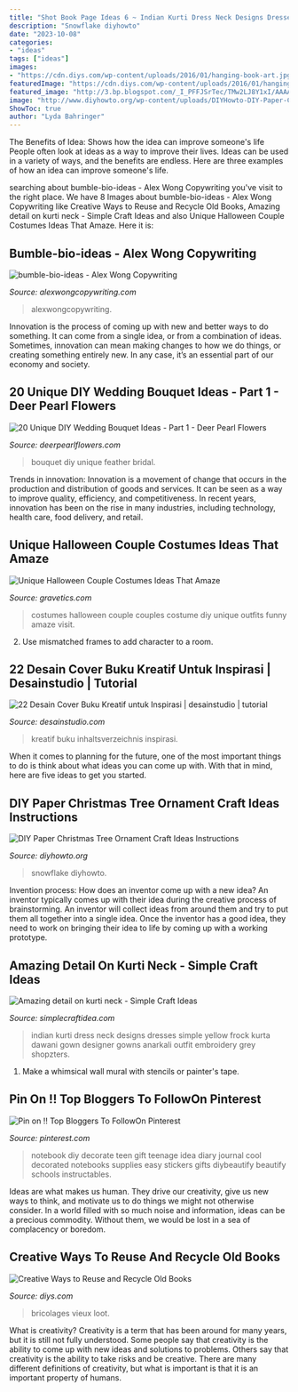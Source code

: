 ```yaml
---
title: "Shot Book Page Ideas 6 ~ Indian Kurti Dress Neck Designs Dresses Simple Yellow Frock Kurta Dawani Gown Designer Gowns Anarkali Outfit Embroidery Grey Shopzters"
description: "Snowflake diyhowto"
date: "2023-10-08"
categories:
- "ideas"
tags: ["ideas"]
images:
- "https://cdn.diys.com/wp-content/uploads/2016/01/hanging-book-art.jpg"
featuredImage: "https://cdn.diys.com/wp-content/uploads/2016/01/hanging-book-art.jpg"
featured_image: "http://3.bp.blogspot.com/_I_PFFJSrTec/TMw2LJ8Y1xI/AAAAAAAAEys/-xrJDBlZyCg/s1600/cover+buku+kreatif+14.jpg"
image: "http://www.diyhowto.org/wp-content/uploads/DIYHowto-DIY-Paper-Christmas-Tree-Ornament-Craft-Ideas-09.jpg"
ShowToc: true
author: "Lyda Bahringer"
---
```



The Benefits of Idea: Shows how the idea can improve someone's life
People often look at ideas as a way to improve their lives. Ideas can be used in a variety of ways, and the benefits are endless. Here are three examples of how an idea can improve someone's life.

	

		
searching about bumble-bio-ideas - Alex Wong Copywriting you've visit to the right place. We have 8 Images about bumble-bio-ideas - Alex Wong Copywriting like Creative Ways to Reuse and Recycle Old Books, Amazing detail on kurti neck - Simple Craft Ideas and also Unique Halloween Couple Costumes Ideas That Amaze. Here it is:
		
    
## Bumble-bio-ideas - Alex Wong Copywriting

<img loading=lazy src="https://alexwongcopywriting.com/wp-content/uploads/2021/06/bumble-bio-ideas-1.png" onerror="this.onerror=null;this.src='https://tse4.mm.bing.net/th?id=OIP.dLdNtxcvI_CaHBqdQfKBVQAAAA&amp;pid=15.1';" alt="bumble-bio-ideas - Alex Wong Copywriting">

_Source: alexwongcopywriting.com_

>alexwongcopywriting. 

	

Innovation is the process of coming up with new and better ways to do something. It can come from a single idea, or from a combination of ideas. Sometimes, innovation can mean making changes to how we do things, or creating something entirely new. In any case, it’s an essential part of our economy and society.

    
## 20 Unique DIY Wedding Bouquet Ideas - Part 1 - Deer Pearl Flowers

<img loading=lazy src="https://www.deerpearlflowers.com/wp-content/uploads/2014/11/DIYed-fabric-and-feather-bridal-bouquet.jpg" onerror="this.onerror=null;this.src='https://tse2.mm.bing.net/th?id=OIP.v3s7AlctrAPAI0Y56gqMIgHaLI&amp;pid=15.1';" alt="20 Unique DIY Wedding Bouquet Ideas - Part 1 - Deer Pearl Flowers">

_Source: deerpearlflowers.com_

>bouquet diy unique feather bridal. 

	

Trends in innovation:
Innovation is a movement of change that occurs in the production and distribution of goods and services. It can be seen as a way to improve quality, efficiency, and competitiveness. In recent years, innovation has been on the rise in many industries, including technology, health care, food delivery, and retail.

    
## Unique Halloween Couple Costumes Ideas That Amaze

<img loading=lazy src="https://www.gravetics.com/wp-content/uploads/2017/07/Jenkies..jpg" onerror="this.onerror=null;this.src='https://tse3.mm.bing.net/th?id=OIP.cLNaVt-UmIJVkh5LyFY1IgHaLH&amp;pid=15.1';" alt="Unique Halloween Couple Costumes Ideas That Amaze">

_Source: gravetics.com_

>costumes halloween couple couples costume diy unique outfits funny amaze visit. 

	

2. Use mismatched frames to add character to a room.

    
## 22 Desain Cover Buku Kreatif Untuk Inspirasi | Desainstudio | Tutorial

<img loading=lazy src="http://3.bp.blogspot.com/_I_PFFJSrTec/TMw2LJ8Y1xI/AAAAAAAAEys/-xrJDBlZyCg/s1600/cover+buku+kreatif+14.jpg" onerror="this.onerror=null;this.src='https://tse3.mm.bing.net/th?id=OIP.B61H74qIB0mNI5HTP7HF3QAAAA&amp;pid=15.1';" alt="22 Desain Cover Buku Kreatif untuk Inspirasi | desainstudio | tutorial">

_Source: desainstudio.com_

>kreatif buku inhaltsverzeichnis inspirasi. 

	

When it comes to planning for the future, one of the most important things to do is think about what ideas you can come up with. With that in mind, here are five ideas to get you started. 

    
## DIY Paper Christmas Tree Ornament Craft Ideas Instructions

<img loading=lazy src="http://www.diyhowto.org/wp-content/uploads/DIYHowto-DIY-Paper-Christmas-Tree-Ornament-Craft-Ideas-09.jpg" onerror="this.onerror=null;this.src='https://tse2.mm.bing.net/th?id=OIP.k-RBP45LUswyrSuARFEggAHaKZ&amp;pid=15.1';" alt="DIY Paper Christmas Tree Ornament Craft Ideas Instructions">

_Source: diyhowto.org_

>snowflake diyhowto. 

	

Invention process: How does an inventor come up with a new idea?
An inventor typically comes up with their idea during the creative process of brainstorming. An inventor will collect ideas from around them and try to put them all together into a single idea. Once the inventor has a good idea, they need to work on bringing their idea to life by coming up with a working prototype.

    
## Amazing Detail On Kurti Neck - Simple Craft Ideas

<img loading=lazy src="https://simplecraftidea.com/wp-content/uploads/2017/12/kurti-neck-23.jpg" onerror="this.onerror=null;this.src='https://tse4.mm.bing.net/th?id=OIP.w-w9Y4GINNwqL08zkceLLgHaLG&amp;pid=15.1';" alt="Amazing detail on kurti neck - Simple Craft Ideas">

_Source: simplecraftidea.com_

>indian kurti dress neck designs dresses simple yellow frock kurta dawani gown designer gowns anarkali outfit embroidery grey shopzters. 

	

1. Make a whimsical wall mural with stencils or painter's tape.

    
## Pin On !! Top Bloggers To FollowOn Pinterest

<img loading=lazy src="https://i.pinimg.com/736x/e9/db/51/e9db51ac880b72a698769cb42f06c4ce--organizing-school-diy-school.jpg" onerror="this.onerror=null;this.src='https://tse2.mm.bing.net/th?id=OIP.aBPPqLKSYl7iUO1dFkdKtAHaJ4&amp;pid=15.1';" alt="Pin on !! Top Bloggers To FollowOn Pinterest">

_Source: pinterest.com_

>notebook diy decorate teen gift teenage idea diary journal cool decorated notebooks supplies easy stickers gifts diybeautify beautify schools instructables. 

	

Ideas are what makes us human. They drive our creativity, give us new ways to think, and motivate us to do things we might not otherwise consider. In a world filled with so much noise and information, ideas can be a precious commodity. Without them, we would be lost in a sea of complacency or boredom.

    
## Creative Ways To Reuse And Recycle Old Books

<img loading=lazy src="https://cdn.diys.com/wp-content/uploads/2016/01/hanging-book-art.jpg" onerror="this.onerror=null;this.src='https://tse1.mm.bing.net/th?id=OIP.IVMJt0BUqQyTiQlhObfUVQHaJ4&amp;pid=15.1';" alt="Creative Ways to Reuse and Recycle Old Books">

_Source: diys.com_

>bricolages vieux loot. 

	

What is creativity?
Creativity is a term that has been around for many years, but it is still not fully understood. Some people say that creativity is the ability to come up with new ideas and solutions to problems. Others say that creativity is the ability to take risks and be creative. There are many different definitions of creativity, but what is important is that it is an important property of humans.

